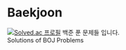 # Baekjoon
[![Solved.ac 프로필](http://mazassumnida.wtf/api/v2/generate_badge?boj=dongmin)](https://solved.ac/dongmin)
백준 푼 문제들 입니다. <br>
Solutions of BOJ Problems
